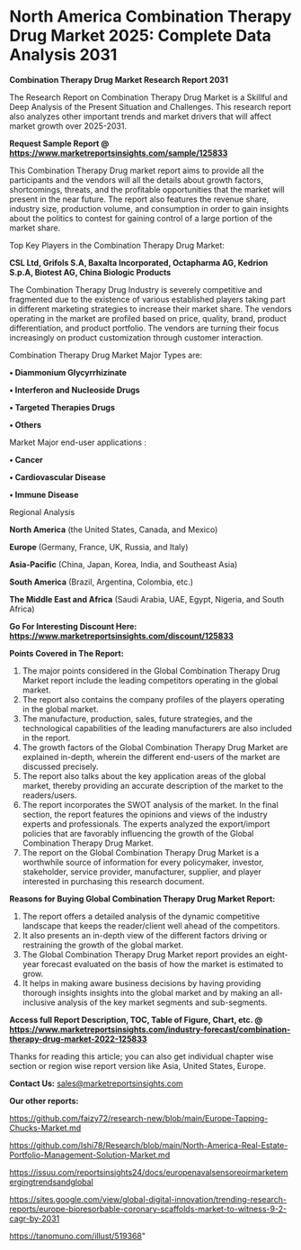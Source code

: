 # North America Combination Therapy Drug Market 2025: Complete Data Analysis 2031

<strong>Combination Therapy Drug Market Research Report 2031</strong>

The Research Report on Combination Therapy Drug Market is a Skillful and Deep Analysis of the Present Situation and Challenges. This research report also analyzes other important trends and market drivers that will affect market growth over 2025-2031.

<strong>Request Sample Report @ <a href=https://www.marketreportsinsights.com/sample/125833>https://www.marketreportsinsights.com/sample/125833</a></strong>

This Combination Therapy Drug market report aims to provide all the participants and the vendors will all the details about growth factors, shortcomings, threats, and the profitable opportunities that the market will present in the near future. The report also features the revenue share, industry size, production volume, and consumption in order to gain insights about the politics to contest for gaining control of a large portion of the market share.

Top Key Players in the Combination Therapy Drug Market:

<strong>CSL Ltd, Grifols S.A, Baxalta Incorporated, Octapharma AG, Kedrion S.p.A, Biotest AG, China Biologic Products</strong>

The Combination Therapy Drug Industry is severely competitive and fragmented due to the existence of various established players taking part in different marketing strategies to increase their market share. The vendors operating in the market are profiled based on price, quality, brand, product differentiation, and product portfolio. The vendors are turning their focus increasingly on product customization through customer interaction.

Combination Therapy Drug Market Major Types are:

<strong>• Diammonium Glycyrrhizinate

• Interferon and Nucleoside Drugs

• Targeted Therapies Drugs

• Others</strong>

Market Major end-user applications :

<strong>• Cancer

• Cardiovascular Disease

• Immune Disease</strong>

Regional Analysis

</u><strong><b>North America</b></strong> (the United States, Canada, and Mexico)

<strong><b>Europe </b></strong>(Germany, France, UK, Russia, and Italy)

<strong><b>Asia-Pacific</b></strong> (China, Japan, Korea, India, and Southeast Asia)

<strong><b>South America</b></strong> (Brazil, Argentina, Colombia, etc.)

<strong><b>The Middle East and Africa</b></strong> (Saudi Arabia, UAE, Egypt, Nigeria, and South Africa)

<strong>Go For Interesting Discount Here: <a href=https://www.marketreportsinsights.com/discount/125833>https://www.marketreportsinsights.com/discount/125833</a></strong>

<strong>Points Covered in The Report:</strong>
<ol>
  <li>The major points considered in the Global Combination Therapy Drug Market report include the leading competitors operating in the global market.</li>
  <li>The report also contains the company profiles of the players operating in the global market.</li>
  <li>The manufacture, production, sales, future strategies, and the technological capabilities of the leading manufacturers are also included in the report.</li>
  <li>The growth factors of the Global Combination Therapy Drug Market are explained in-depth, wherein the different end-users of the market are discussed precisely.</li>
  <li>The report also talks about the key application areas of the global market, thereby providing an accurate description of the market to the readers/users.</li>
  <li>The report incorporates the SWOT analysis of the market. In the final section, the report features the opinions and views of the industry experts and professionals. The experts analyzed the export/import policies that are favorably influencing the growth of the Global Combination Therapy Drug Market.</li>
  <li>The report on the Global Combination Therapy Drug Market is a worthwhile source of information for every policymaker, investor, stakeholder, service provider, manufacturer, supplier, and player interested in purchasing this research document.</li>
</ol>
<strong>Reasons for Buying Global Combination Therapy Drug Market Report:</strong>

<ol>
  <li>The report offers a detailed analysis of the dynamic competitive landscape that keeps the reader/client well ahead of the competitors.</li>
  <li>It also presents an in-depth view of the different factors driving or restraining the growth of the global market.</li>
  <li>The Global Combination Therapy Drug Market report provides an eight-year forecast evaluated on the basis of how the market is estimated to grow.</li>
  <li>It helps in making aware business decisions by having providing thorough insights insights into the global market and by making an all-inclusive analysis of the key market segments and sub-segments.</li>
</ol>
<strong>Access full Report Description, TOC, Table of Figure, Chart, etc. @ <a href=https://www.marketreportsinsights.com/industry-forecast/combination-therapy-drug-market-2022-125833>https://www.marketreportsinsights.com/industry-forecast/combination-therapy-drug-market-2022-125833</a></strong>


Thanks for reading this article; you can also get individual chapter wise section or region wise report version like Asia, United States, Europe.

<strong>Contact Us:</strong>
sales@marketreportsinsights.com

<strong>Our other reports:</strong>

<a href=https://github.com/faizy72/research-new/blob/main/Europe-Tapping-Chucks-Market.md>https://github.com/faizy72/research-new/blob/main/Europe-Tapping-Chucks-Market.md</a>

<a href=https://github.com/Ishi78/Research/blob/main/North-America-Real-Estate-Portfolio-Management-Solution-Market.md>https://github.com/Ishi78/Research/blob/main/North-America-Real-Estate-Portfolio-Management-Solution-Market.md</a>

<a href=https://issuu.com/reportsinsights24/docs/europenavalsensoreoirmarketemergingtrendsandglobal>https://issuu.com/reportsinsights24/docs/europenavalsensoreoirmarketemergingtrendsandglobal</a>

<a href=https://sites.google.com/view/global-digital-innovation/trending-research-reports/europe-bioresorbable-coronary-scaffolds-market-to-witness-9-2-cagr-by-2031>https://sites.google.com/view/global-digital-innovation/trending-research-reports/europe-bioresorbable-coronary-scaffolds-market-to-witness-9-2-cagr-by-2031</a>

<a href=https://tanomuno.com/illust/519368>https://tanomuno.com/illust/519368</a>"
